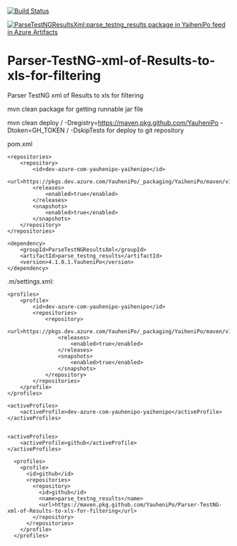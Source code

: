 [![Build Status](https://dev.azure.com/YauheniPo/WebTestFramework/_apis/build/status/YauheniPo.Parser-TestNG-xml-of-Results-to-xls-for-filtering?branchName=master)](https://dev.azure.com/YauheniPo/WebTestFramework/_build/latest?definitionId=9&branchName=master)

[![ParseTestNGResultsXml:parse_testng_results package in YaiheniPo feed in Azure Artifacts](https://feeds.dev.azure.com/YauheniPo/_apis/public/Packaging/Feeds/325280d1-3c19-4f4d-b4bd-b0f686103d11/Packages/7124f50d-eea2-4f5c-a119-1e643d49e2bf/Badge)](https://dev.azure.com/YauheniPo/WebTestFramework/_packaging?_a=package&feed=325280d1-3c19-4f4d-b4bd-b0f686103d11&package=7124f50d-eea2-4f5c-a119-1e643d49e2bf&preferRelease=true)


# Parser-TestNG-xml-of-Results-to-xls-for-filtering
Parser TestNG xml of Results to xls for filtering

mvn clean package
    for getting runnable jar file

mvn clean deploy  / -Dregistry=https://maven.pkg.github.com/YauheniPo -Dtoken=GH_TOKEN /
    -DskipTests
    for deploy to git repository

pom.xml
```
<repositories>
    <repository>
        <id>dev-azure-com-yauhenipo-yaihenipo</id>
        <url>https://pkgs.dev.azure.com/YauheniPo/_packaging/YaiheniPo/maven/v1</url>
        <releases>
            <enabled>true</enabled>
        </releases>
        <snapshots>
            <enabled>true</enabled>
        </snapshots>
    </repository>
</repositories>

<dependency>
    <groupId>ParseTestNGResultsXml</groupId>
    <artifactId>parse_testng_results</artifactId>
    <version>4.1.0.1.YauheniPo</version>
</dependency>
```

.m/settings.xml:
```
<profiles>
    <profile>
	    <id>dev-azure-com-yauhenipo-yaihenipo</id>
        <repositories>
            <repository>
                <url>https://pkgs.dev.azure.com/YauheniPo/_packaging/YaiheniPo/maven/v1</url>
                <releases>
                    <enabled>true</enabled>
                </releases>
                <snapshots>
                    <enabled>true</enabled>
                </snapshots>
            </repository>
        </repositories>
	</profile>
</profiles>

<activeProfiles>
	<activeProfile>dev-azure-com-yauhenipo-yaihenipo</activeProfile>
</activeProfiles>


<activeProfiles>
    <activeProfile>github</activeProfile>
</activeProfiles>

  <profiles>
    <profile>
      <id>github</id>
      <repositories>
        <repository>
          <id>github</id>
          <name>parse_testng_results</name>
          <url>https://maven.pkg.github.com/YauheniPo/Parser-TestNG-xml-of-Results-to-xls-for-filtering</url>
        </repository>
      </repositories>
    </profile>
  </profiles>
```
